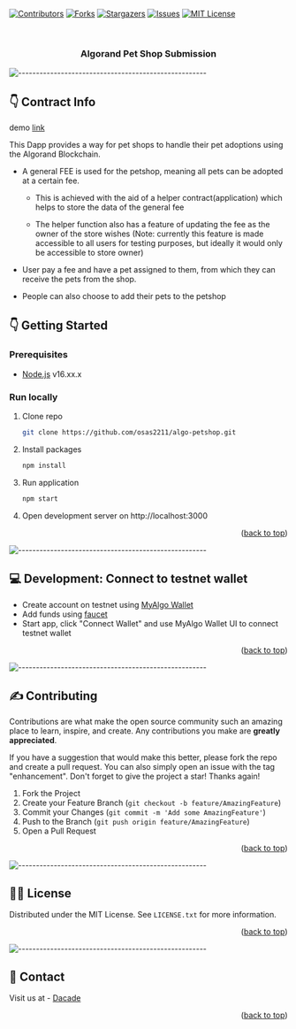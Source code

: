 <div id="top"></div>


[![Contributors][contributors-shield]][contributors-url]
[![Forks][forks-shield]][forks-url]
[![Stargazers][stars-shield]][stars-url]
[![Issues][issues-shield]][issues-url]
[![MIT License][license-shield]][license-url]



<!-- PROJECT LOGO -->
<br />
<div align="center">

[//]: # (<img src="./README/images/logo.png" alt="Logo" width="80" height="80" />)

[//]: # (  <a href="https://github.com/othneildrew/Best-README-Template">)


[//]: # (  </a>)

<h3 align="center">Algorand Pet Shop Submission</h3>

</div>

![-----------------------------------------------------](https://raw.githubusercontent.com/andreasbm/readme/master/assets/lines/cloudy.png)

<!-- INFO -->

## :point_down: Contract Info

demo [link](https://osas2211.github.io/algo-petshop)

This Dapp provides a way for pet shops to handle their pet adoptions using the Algorand Blockchain.


- A general FEE is used for the petshop, meaning all pets can be adopted at a certain fee. 


   - This is achieved with the aid of a helper contract(application) which helps to store the data of the general fee


   - The helper function also has a feature of updating the fee as the owner of the store wishes (Note: currently this feature is made accessible to all users for testing purposes, but ideally it would only be accessible to store owner)


- User pay a fee and have a pet assigned to them, from which they can receive the pets from the shop.


- People can also choose to add their pets to the petshop


<!-- GETTING STARTED -->

## :point_down: Getting Started

### Prerequisites

- [Node.js](https://nodejs.org/en/) v16.xx.x

### Run locally

1. Clone repo
   ```sh
   git clone https://github.com/osas2211/algo-petshop.git
   ```

2. Install packages
   ```sh
   npm install
   ```
3. Run application
   ```sh
   npm start
   ```
4. Open development server on http://localhost:3000

<p align="right">(<a href="#top">back to top</a>)</p>


![-----------------------------------------------------](https://raw.githubusercontent.com/andreasbm/readme/master/assets/lines/cloudy.png)

## :computer: Development: Connect to testnet wallet
- Create account on testnet using [MyAlgo Wallet](https://wallet.myalgo.com/)
- Add funds using [faucet](https://bank.testnet.algorand.network/)
- Start app, click "Connect Wallet" and use MyAlgo Wallet UI to connect testnet wallet


<p align="right">(<a href="#top">back to top</a>)</p>


![-----------------------------------------------------](https://raw.githubusercontent.com/andreasbm/readme/master/assets/lines/cloudy.png)


<!-- CONTRIBUTING -->

## :writing_hand: Contributing

Contributions are what make the open source community such an amazing place to learn, inspire, and create. Any
contributions you make are **greatly appreciated**.

If you have a suggestion that would make this better, please fork the repo and create a pull request. You can also
simply open an issue with the tag "enhancement". Don't forget to give the project a star! Thanks again!

1. Fork the Project
2. Create your Feature Branch (`git checkout -b feature/AmazingFeature`)
3. Commit your Changes (`git commit -m 'Add some AmazingFeature'`)
4. Push to the Branch (`git push origin feature/AmazingFeature`)
5. Open a Pull Request

<p align="right">(<a href="#top">back to top</a>)</p>


![-----------------------------------------------------](https://raw.githubusercontent.com/andreasbm/readme/master/assets/lines/cloudy.png)


<!-- LICENSE -->

## :policeman: License

Distributed under the MIT License. See `LICENSE.txt` for more information.

<p align="right">(<a href="#top">back to top</a>)</p>



![-----------------------------------------------------](https://raw.githubusercontent.com/andreasbm/readme/master/assets/lines/cloudy.png)

<!-- CONTACT -->

## :iphone: Contact

Visit us at - [Dacade](https://dacade.org)

<p align="right">(<a href="#top">back to top</a>)</p>




<!-- MARKDOWN LINKS & IMAGES -->
<!-- https://www.markdownguide.org/basic-syntax/#reference-style-links -->

[contributors-shield]: https://img.shields.io/github/contributors/dacadeorg/algorand-react-marketplace.svg?style=for-the-badge

[contributors-url]: https://github.com/dacadeorg/algorand-react-marketplace/graphs/contributors

[forks-shield]: https://img.shields.io/github/forks/dacadeorg/algorand-react-marketplace.svg?style=for-the-badge

[forks-url]: https://github.com/dacadeorg/algorand-react-marketplace/network/members

[stars-shield]: https://img.shields.io/github/stars/dacadeorg/algorand-react-marketplace.svg?style=for-the-badge

[stars-url]: https://github.com/dacadeorg/algorand-react-marketplace/stargazers

[issues-shield]: https://img.shields.io/github/issues/dacadeorg/algorand-react-marketplace.svg?style=for-the-badge

[issues-url]: https://github.com/dacadeorg/algorand-react-marketplace/issues

[license-shield]: https://img.shields.io/github/license/dacadeorg/algorand-react-marketplace.svg?style=for-the-badge

[license-url]: ./README/LICENSE.txt

[product-screenshot]: ./README/images/shot1.png

[product-screenshot-2]: ./README/images/shot2.png
